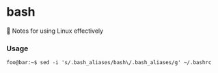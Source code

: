 # bash
:pencil: Notes for using Linux effectively

### Usage
```console
foo@bar:~$ sed -i 's/.bash_aliases/bash\/.bash_aliases/g' ~/.bashrc
```
